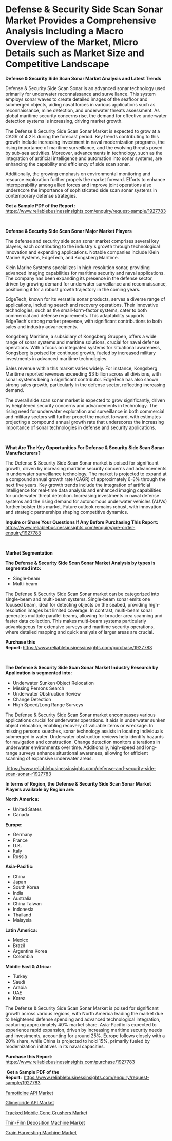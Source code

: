 <p><h1>Defense & Security Side Scan Sonar Market Provides a Comprehensive Analysis Including a Macro Overview of the Market, Micro Details such as Market Size and Competitive Landscape</h1></p><p><strong>Defense & Security Side Scan Sonar Market Analysis and Latest Trends</strong></p>
<p><p>Defense & Security Side Scan Sonar is an advanced sonar technology used primarily for underwater reconnaissance and surveillance. This system employs sonar waves to create detailed images of the seafloor and submerged objects, aiding naval forces in various applications such as reconnaissance, mine detection, and underwater threats assessment. As global maritime security concerns rise, the demand for effective underwater detection systems is increasing, driving market growth.</p><p>The Defense & Security Side Scan Sonar Market is expected to grow at a CAGR of 4.2% during the forecast period. Key trends contributing to this growth include increasing investment in naval modernization programs, the rising importance of maritime surveillance, and the evolving threats posed by sub-sea activities. Moreover, advancements in technology, such as the integration of artificial intelligence and automation into sonar systems, are enhancing the capability and efficiency of side scan sonar. </p><p>Additionally, the growing emphasis on environmental monitoring and resource exploration further propels the market forward. Efforts to enhance interoperability among allied forces and improve joint operations also underscore the importance of sophisticated side scan sonar systems in contemporary defense strategies.</p></p>
<p><strong>Get a Sample PDF of the Report:&nbsp;</strong> <a href="https://www.reliablebusinessinsights.com/enquiry/request-sample/1927783?utm_campaign=63&utm_medium=2&utm_source=Github&utm_content=ia&utm_term=25102024&utm_id=defense-security-side-scan-sonar">https://www.reliablebusinessinsights.com/enquiry/request-sample/1927783</a></p>
<p>&nbsp;</p>
<p><strong>Defense & Security Side Scan Sonar Major Market Players</strong></p>
<p><p>The defense and security side scan sonar market comprises several key players, each contributing to the industry's growth through technological innovation and expanding applications. Notable companies include Klein Marine Systems, EdgeTech, and Kongsberg Maritime.</p><p>Klein Marine Systems specializes in high-resolution sonar, providing advanced imaging capabilities for maritime security and naval applications. The company has been expanding its presence in the defense sector, driven by growing demand for underwater surveillance and reconnaissance, positioning it for a robust growth trajectory in the coming years.</p><p>EdgeTech, known for its versatile sonar products, serves a diverse range of applications, including search and recovery operations. Their innovative technologies, such as the small-form-factor systems, cater to both commercial and defense requirements. This adaptability supports EdgeTech's strong market presence, with significant contributions to both sales and industry advancements.</p><p>Kongsberg Maritime, a subsidiary of Kongsberg Gruppen, offers a wide range of sonar systems and maritime solutions, crucial for naval defense operations. With a focus on integrated systems for situational awareness, Kongsberg is poised for continued growth, fueled by increased military investments in advanced maritime technologies.</p><p>Sales revenue within this market varies widely. For instance, Kongsberg Maritime reported revenues exceeding $3 billion across all divisions, with sonar systems being a significant contributor. EdgeTech has also shown strong sales growth, particularly in the defense sector, reflecting increasing demand.</p><p>The overall side scan sonar market is expected to grow significantly, driven by heightened security concerns and advancements in technology. The rising need for underwater exploration and surveillance in both commercial and military sectors will further propel the market forward, with estimates projecting a compound annual growth rate that underscores the increasing importance of sonar technologies in defense and security applications.</p></p>
<p>&nbsp;</p>
<p><strong>What Are The Key Opportunities For Defense & Security Side Scan Sonar Manufacturers?</strong></p>
<p><p>The Defense & Security Side Scan Sonar market is poised for significant growth, driven by increasing maritime security concerns and advancements in underwater surveillance technology. The market is projected to expand at a compound annual growth rate (CAGR) of approximately 6-8% through the next five years. Key growth trends include the integration of artificial intelligence for real-time data analysis and enhanced imaging capabilities for underwater threat detection. Increasing investments in naval defense systems and the rising demand for autonomous underwater vehicles (AUVs) further bolster this market. Future outlook remains robust, with innovation and strategic partnerships shaping competitive dynamics.</p></p>
<p><strong>Inquire or Share Your Questions If Any Before Purchasing This Report:</strong> <a href="https://www.reliablebusinessinsights.com/enquiry/pre-order-enquiry/1927783?utm_campaign=63&utm_medium=2&utm_source=Github&utm_content=ia&utm_term=25102024&utm_id=defense-security-side-scan-sonar">https://www.reliablebusinessinsights.com/enquiry/pre-order-enquiry/1927783</a></p>
<p>&nbsp;</p>
<p><strong>Market Segmentation</strong></p>
<p><strong>The Defense & Security Side Scan Sonar Market Analysis by types is segmented into:</strong></p>
<p><ul><li>Single-beam</li><li>Multi-beam</li></ul></p>
<p><p>The Defense & Security Side Scan Sonar market can be categorized into single-beam and multi-beam systems. Single-beam sonar emits one focused beam, ideal for detecting objects on the seabed, providing high-resolution images but limited coverage. In contrast, multi-beam sonar generates multiple parallel beams, allowing for broader area scanning and faster data collection. This makes multi-beam systems particularly advantageous for extensive surveys and maritime security operations, where detailed mapping and quick analysis of larger areas are crucial.</p></p>
<p><strong>Purchase this Report:&nbsp;</strong><a href="https://www.reliablebusinessinsights.com/purchase/1927783?utm_campaign=63&utm_medium=2&utm_source=Github&utm_content=ia&utm_term=25102024&utm_id=defense-security-side-scan-sonar">https://www.reliablebusinessinsights.com/purchase/1927783</a></p>
<p>&nbsp;</p>
<p><strong>The Defense & Security Side Scan Sonar Market Industry Research by Application is segmented into:</strong></p>
<p><ul><li>Underwater Sunken Object Relocation</li><li>Missing Persons Search</li><li>Underwater Obstruction Review</li><li>Change Detection</li><li>High Speed/Long Range Surveys</li></ul></p>
<p><p>The Defense & Security Side Scan Sonar market encompasses various applications crucial for underwater operations. It aids in underwater sunken object relocation, enabling recovery of valuable items or wreckage. In missing persons searches, sonar technology assists in locating individuals submerged in water. Underwater obstruction reviews help identify hazards for navigation and construction. Change detection monitors alterations in underwater environments over time. Additionally, high-speed and long-range surveys enhance situational awareness, allowing for efficient scanning of expansive underwater areas.</p></p>
<p><a href="https://www.reliablebusinessinsights.com/defense-and-security-side-scan-sonar-r1927783?utm_campaign=63&utm_medium=2&utm_source=Github&utm_content=ia&utm_term=25102024&utm_id=defense-security-side-scan-sonar">&nbsp;https://www.reliablebusinessinsights.com/defense-and-security-side-scan-sonar-r1927783</a></p>
<p><strong>In terms of Region, the Defense & Security Side Scan Sonar Market Players available by Region are:</strong></p>
<p>
    <p> <strong> North America: </strong>
        <ul>
            <li>United States</li>
            <li>Canada</li>
        </ul>
        </p> 
    <p> <strong> Europe: </strong>
        <ul>
            <li>Germany</li>
            <li>France</li>
            <li>U.K.</li>
            <li>Italy</li>
            <li>Russia</li>
        </ul>
        </p> 
    <p> <strong> Asia-Pacific: </strong>
        <ul>
            <li>China</li>
            <li>Japan</li>
            <li>South Korea</li>
            <li>India</li>
            <li>Australia</li>
            <li>China Taiwan</li>
            <li>Indonesia</li>
            <li>Thailand</li>
            <li>Malaysia</li>
        </ul>
        </p> 
    <p> <strong> Latin America: </strong>
        <ul>
            <li>Mexico</li>
            <li>Brazil</li>
            <li>Argentina Korea</li>
            <li>Colombia</li>
        </ul>
        </p> 
    <p> <strong> Middle East & Africa: </strong>
        <ul>
            <li>Turkey</li>
            <li>Saudi</li>
            <li>Arabia</li>
            <li>UAE</li>
            <li>Korea</li>
        </ul>
    </p>
    </p>
<p><p>The Defense & Security Side Scan Sonar Market is poised for significant growth across various regions, with North America leading the market due to heightened defense spending and advanced technological integration, capturing approximately 40% market share. Asia-Pacific is expected to experience rapid expansion, driven by increasing maritime security needs and investments, accounting for around 25%. Europe follows closely with a 20% share, while China is projected to hold 15%, primarily fueled by modernization initiatives in its naval capacities.</p></p>
<p><strong>Purchase this Report: </strong><a href="https://www.reliablebusinessinsights.com/purchase/1927783?utm_campaign=63&utm_medium=2&utm_source=Github&utm_content=ia&utm_term=25102024&utm_id=defense-security-side-scan-sonar">https://www.reliablebusinessinsights.com/purchase/1927783</a></p>
<p>&nbsp;<strong>Get a Sample PDF of the Report:&nbsp;&nbsp;</strong><a href="https://www.reliablebusinessinsights.com/enquiry/request-sample/1927783?utm_campaign=63&utm_medium=2&utm_source=Github&utm_content=ia&utm_term=25102024&utm_id=defense-security-side-scan-sonar">https://www.reliablebusinessinsights.com/enquiry/request-sample/1927783</a></p>
<p><strong></strong></p>
<p><p><a href="https://medium.com/@dorp4brim/market-dynamics-and-future-trends-in-the-global-famotidine-api-market-sector-forecasted-from-2024-853259d5796b?utm_campaign=63&utm_medium=2&utm_source=Github&utm_content=ia&utm_term=25102024&utm_id=defense-security-side-scan-sonar">Famotidine API Market</a></p><p><a href="https://medium.com/@lashaunm5st/key-drivers-in-the-glimepiride-api-market-trends-and-future-outlook-2024-2031-e0d9f975f5a2?postPublishedType=repub&utm_campaign=63&utm_medium=2&utm_source=Github&utm_content=ia&utm_term=25102024&utm_id=defense-security-side-scan-sonar">Glimepiride API Market</a></p><p><a href="https://github.com/maq4brod/Market-Research-Report-List-1/blob/main/tracked-mobile-cone-crushers-market.md?utm_campaign=63&utm_medium=2&utm_source=Github&utm_content=ia&utm_term=25102024&utm_id=defense-security-side-scan-sonar">Tracked Mobile Cone Crushers Market</a></p><p><a href="https://www.linkedin.com/pulse/opportunities-challenges-thin-film-deposition-machine-5cgic?utm_campaign=63&utm_medium=2&utm_source=Github&utm_content=ia&utm_term=25102024&utm_id=defense-security-side-scan-sonar">Thin-Film Deposition Machine Market</a></p><p><a href="https://issuu.com/reportprime-2/docs/grain-harvesting-machine-market-siz_25ff78a1f0b222?utm_campaign=63&utm_medium=2&utm_source=Github&utm_content=ia&utm_term=25102024&utm_id=defense-security-side-scan-sonar">Grain Harvesting Machine Market</a></p></p>